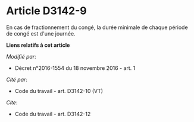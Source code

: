 # Article D3142-9

En cas de fractionnement du congé, la durée minimale de chaque période de congé est d'une journée.

**Liens relatifs à cet article**

_Modifié par_:

  - Décret n°2016-1554 du 18 novembre 2016 - art. 1

_Cité par_:

  - Code du travail - art. D3142-10 (VT)

_Cite_:

  - Code du travail - art. D3142-12
